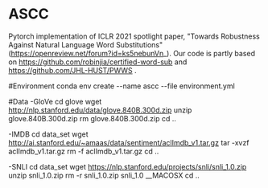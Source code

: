# ASCC

Pytorch implementation of ICLR 2021 spotlight paper, "Towards Robustness Against Natural Language Word Substitutions"(https://openreview.net/forum?id=ks5nebunVn_).
Our code is partly based on https://github.com/robinjia/certified-word-sub and https://github.com/JHL-HUST/PWWS .
 
#Environment
conda env create --name ascc --file environment.yml

#Data
-GloVe
cd glove
wget http://nlp.stanford.edu/data/glove.840B.300d.zip
unzip glove.840B.300d.zip
rm glove.840B.300d.zip
cd ..

-IMDB
cd data_set
wget http://ai.stanford.edu/~amaas/data/sentiment/aclImdb_v1.tar.gz
tar -xvzf aclImdb_v1.tar.gz
rm -f aclImdb_v1.tar.gz
cd ..

-SNLI
cd data_set
wget https://nlp.stanford.edu/projects/snli/snli_1.0.zip
unzip snli_1.0.zip
rm -r snli_1.0.zip snli_1.0 __MACOSX
cd ..